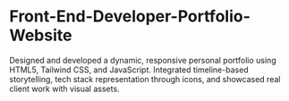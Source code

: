 # Front-End-Developer-Portfolio-Website
Designed and developed a dynamic, responsive personal portfolio using HTML5, Tailwind CSS, and JavaScript. Integrated timeline-based storytelling, tech stack representation through icons, and showcased real client work with visual assets.
